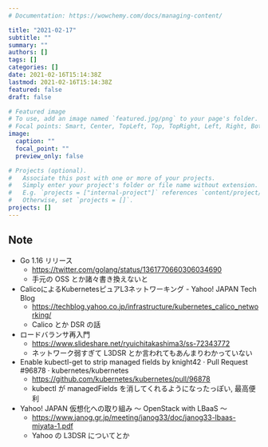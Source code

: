 ```yaml
---
# Documentation: https://wowchemy.com/docs/managing-content/

title: "2021-02-17"
subtitle: ""
summary: ""
authors: []
tags: []
categories: []
date: 2021-02-16T15:14:38Z
lastmod: 2021-02-16T15:14:38Z
featured: false
draft: false

# Featured image
# To use, add an image named `featured.jpg/png` to your page's folder.
# Focal points: Smart, Center, TopLeft, Top, TopRight, Left, Right, BottomLeft, Bottom, BottomRight.
image:
  caption: ""
  focal_point: ""
  preview_only: false

# Projects (optional).
#   Associate this post with one or more of your projects.
#   Simply enter your project's folder or file name without extension.
#   E.g. `projects = ["internal-project"]` references `content/project/deep-learning/index.md`.
#   Otherwise, set `projects = []`.
projects: []
---
```


## Note

* Go 1.16 リリース
    * https://twitter.com/golang/status/1361770660306034690
    * 手元の OSS とか諸々書き換えないと
* CalicoによるKubernetesピュアL3ネットワーキング - Yahoo! JAPAN Tech Blog
    * https://techblog.yahoo.co.jp/infrastructure/kubernetes_calico_networking/
    * Calico とか DSR の話
* ロードバランサ再入門
    * https://www.slideshare.net/ryuichitakashima3/ss-72343772
    * ネットワーク弱すぎて L3DSR とか言われてもあんまりわかっていない
* Enable kubectl-get to strip managed fields by knight42 · Pull Request #96878 · kubernetes/kubernetes
    * https://github.com/kubernetes/kubernetes/pull/96878
    * kubectl が managedFields を消してくれるようになったっぽい, 最高便利
* Yahoo! JAPAN 仮想化への取り組み ～ OpenStack with LBaaS ～
    * https://www.janog.gr.jp/meeting/janog33/doc/janog33-lbaas-miyata-1.pdf
    * Yahoo の L3DSR についてとか
